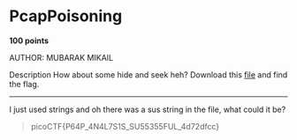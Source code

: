 # PcapPoisoning

**100 points**

AUTHOR: MUBARAK MIKAIL

Description
How about some hide and seek heh?
Download this [file](https://github.com/LeonGurin/picoCTF-2023/blob/main/Forensics/PcapPoisoning/trace.pcap) and find the flag.

___

I just used strings and oh there was a sus string in the file, what could it be?

> picoCTF{P64P_4N4L7S1S_SU55355FUL_4d72dfcc}
